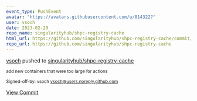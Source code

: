 ```yaml
---
event_type: PushEvent
avatar: "https://avatars.githubusercontent.com/u/814322?"
user: vsoch
date: 2023-02-20
repo_name: singularityhub/shpc-registry-cache
html_url: https://github.com/singularityhub/shpc-registry-cache/commit/835b1bd3c490f189203560f2e0933f8edd83475d
repo_url: https://github.com/singularityhub/shpc-registry-cache
---
```


<a href='https://github.com/vsoch' target='_blank'>vsoch</a> pushed to <a href='https://github.com/singularityhub/shpc-registry-cache' target='_blank'>singularityhub/shpc-registry-cache</a>

<small>add new containers that were too large for actions

Signed-off-by: vsoch <vsoch@users.noreply.github.com></small>

<a href='https://github.com/singularityhub/shpc-registry-cache/commit/835b1bd3c490f189203560f2e0933f8edd83475d' target='_blank'>View Commit</a>